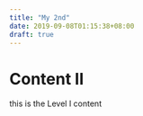 ```yaml
---
title: "My 2nd"
date: 2019-09-08T01:15:38+08:00
draft: true
---
```


# Content II

<p>this is the Level I content</p>